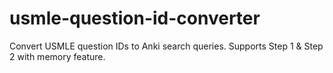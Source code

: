 # usmle-question-id-converter
Convert USMLE question IDs to Anki search queries. Supports Step 1 &amp; Step 2 with memory feature.
